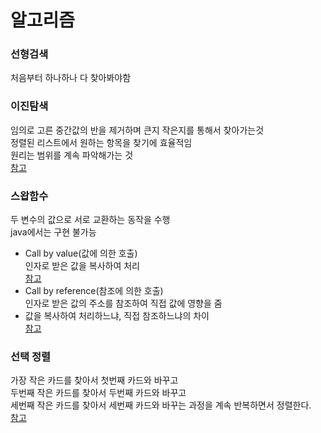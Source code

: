 # 알고리즘


### 선형검색
처음부터 하나하나 다 찾아봐야함   

### 이진탐색
임의로 고른 중간값의 반을 제거하며 큰지 작은지를 통해서 찾아가는것   
정렬된 리스트에서 원하는 항목을 찾기에 효율적임   
원리는 범위를 계속 파악해가는 것   
[참고](https://github.com/sisun1225/AlgorithmPractice/blob/master/src/algorithm/Pra0000.java)

### 스왑함수
두 변수의 값으로 서로 교환하는 동작을 수행  
java에서는 구현 불가능
* Call by value(값에 의한 호출)  
인자로 받은 값을 복사하여 처리  
[참고](https://github.com/sisun1225/AlgorithmPractice/blob/master/src/algorithm/Pra0001.java)
* Call by reference(참조에 의한 호출)  
인자로 받은 값의 주소를 참조하여 직접 값에 영향을 줌  
* 값을 복사하여 처리하느냐, 직접 참조하느냐의 차이  
[참고](https://github.com/sisun1225/AlgorithmPractice/blob/master/src/algorithm/Pra0002.java)

### 선택 정렬
가장 작은 카드를 찾아서 첫번째 카드와 바꾸고  
두번째 작은 카드를 찾아서 두번째 카드와 바꾸고  
세번째 작은 카드를 찾아서 세번째 카드와 바꾸는 과정을 계속 반복하면서 정렬한다.  
[참고](https://github.com/sisun1225/AlgorithmPractice/blob/master/src/algorithm/Pra0003.java)
